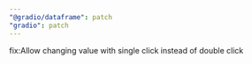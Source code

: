 ```yaml
---
"@gradio/dataframe": patch
"gradio": patch
---
```


fix:Allow changing value with single click instead of double click
